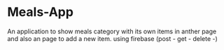 # Meals-App
An application to show meals category with its own items in anther page and also an page to add a new item. using firebase (post - get - delete -)
